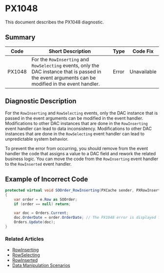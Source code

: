 # PX1048
This document describes the PX1048 diagnostic.

## Summary

| Code   | Short Description                                                                                                                                   | Type  | Code Fix    | 
| ------ | --------------------------------------------------------------------------------------------------------------------------------------------------- | ----- | ----------- | 
| PX1048 | For the `RowInserting` and `RowSelecting` events, only the DAC instance that is passed in the event arguments can be modified in the event handler. | Error | Unavailable |

## Diagnostic Description
For the `RowInserting` and `RowSelecting` events, only the DAC instance that is passed in the event arguments can be modified in the event handler. Modifications to other DAC instances that are done in the `RowInserting` event handler can lead to data inconsistency. Modifications to other DAC instances that are done in the `RowSelecting` event handler can lead to unpredictable system behavior.

To prevent the error from occurring, you should remove from the event handler the code that assigns a value to a DAC field and rework the related business logic. You can move the code from the `RowInserting` event handler to the `RowInserted` event handler.

## Example of Incorrect Code

```C#
protected virtual void SOOrder_RowInserting(PXCache sender, PXRowInsertingEventArgs e)
{
    var order = e.Row as SOOrder;
    if (order == null) return;

    var doc = Orders.Current;
    doc.OrderDate = order.OrderDate; // The PX1048 error is displayed for this line.
    Orders.Update(doc);
}
```

### Related Articles

- [RowInserting](https://help.acumatica.com/Help?ScreenId=ShowWiki&pageid=a086e293-dd12-789c-386a-7f6cbcd56ca2)
- [RowSelecting](https://help.acumatica.com/Help?ScreenId=ShowWiki&pageid=3914d39a-0394-c506-92b5-3bbe3b044cbb)
- [RowInserted](https://help.acumatica.com/Help?ScreenId=ShowWiki&pageid=08743ca9-5121-b910-b432-7306ebe02cd2)
- [Data Manipulation Scenarios](https://help.acumatica.com/Help?ScreenId=ShowWiki&pageid=d9cf6274-f5c8-43e7-9d13-9b423113d67e)